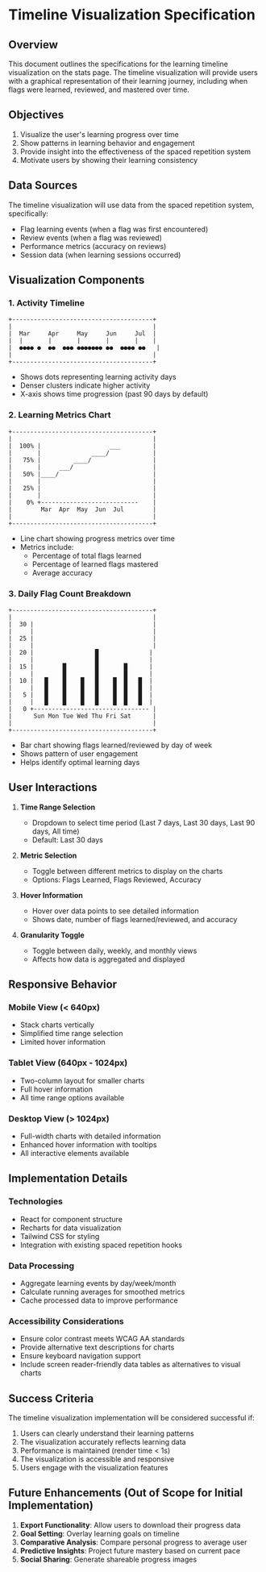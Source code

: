 # Timeline Visualization Specification

## Overview

This document outlines the specifications for the learning timeline visualization on the stats page. The timeline visualization will provide users with a graphical representation of their learning journey, including when flags were learned, reviewed, and mastered over time.

## Objectives

1. Visualize the user's learning progress over time
2. Show patterns in learning behavior and engagement
3. Provide insight into the effectiveness of the spaced repetition system
4. Motivate users by showing their learning consistency

## Data Sources

The timeline visualization will use data from the spaced repetition system, specifically:

- Flag learning events (when a flag was first encountered)
- Review events (when a flag was reviewed)
- Performance metrics (accuracy on reviews)
- Session data (when learning sessions occurred)

## Visualization Components

### 1. Activity Timeline

```
+---------------------------------------+
|                                       |
|  Mar     Apr     May     Jun     Jul  |
|  |       |       |       |       |    |
|  ●●●● ●  ●●  ●●● ●●●●●●● ●●  ●●●● ●●   |
|                                       |
+---------------------------------------+
```

- Shows dots representing learning activity days
- Denser clusters indicate higher activity
- X-axis shows time progression (past 90 days by default)

### 2. Learning Metrics Chart

```
+---------------------------------------+
|                                       |
|  100% |                   ___         |
|       |              ____/            |
|   75% |         ____/                 |
|       |     ___/                      |
|   50% |____/                          |
|       |                               |
|   25% |                               |
|       |                               |
|    0% +---------------------------    |
|        Mar  Apr  May  Jun  Jul        |
|                                       |
+---------------------------------------+
```

- Line chart showing progress metrics over time
- Metrics include:
  - Percentage of total flags learned
  - Percentage of learned flags mastered
  - Average accuracy

### 3. Daily Flag Count Breakdown

```
+---------------------------------------+
|                                       |
|  30 |                                 |
|     |                                 |
|  25 |                                 |
|     |                                 |
|  20 |                 █              |
|     |                 █              |
|  15 |        █        █       █      |
|     |        █        █       █      |
|  10 |   █    █    █   █    █  █   █  |
|     |   █    █    █   █    █  █   █  |
|   5 |   █    █    █   █    █  █   █  |
|     |   █    █    █   █    █  █   █  |
|   0 +-------------------------------- |
|      Sun Mon Tue Wed Thu Fri Sat      |
|                                       |
+---------------------------------------+
```

- Bar chart showing flags learned/reviewed by day of week
- Shows pattern of user engagement
- Helps identify optimal learning days

## User Interactions

1. **Time Range Selection**

   - Dropdown to select time period (Last 7 days, Last 30 days, Last 90 days, All time)
   - Default: Last 30 days

2. **Metric Selection**

   - Toggle between different metrics to display on the charts
   - Options: Flags Learned, Flags Reviewed, Accuracy

3. **Hover Information**

   - Hover over data points to see detailed information
   - Shows date, number of flags learned/reviewed, and accuracy

4. **Granularity Toggle**
   - Toggle between daily, weekly, and monthly views
   - Affects how data is aggregated and displayed

## Responsive Behavior

### Mobile View (< 640px)

- Stack charts vertically
- Simplified time range selection
- Limited hover information

### Tablet View (640px - 1024px)

- Two-column layout for smaller charts
- Full hover information
- All time range options available

### Desktop View (> 1024px)

- Full-width charts with detailed information
- Enhanced hover information with tooltips
- All interactive elements available

## Implementation Details

### Technologies

- React for component structure
- Recharts for data visualization
- Tailwind CSS for styling
- Integration with existing spaced repetition hooks

### Data Processing

- Aggregate learning events by day/week/month
- Calculate running averages for smoothed metrics
- Cache processed data to improve performance

### Accessibility Considerations

- Ensure color contrast meets WCAG AA standards
- Provide alternative text descriptions for charts
- Ensure keyboard navigation support
- Include screen reader-friendly data tables as alternatives to visual charts

## Success Criteria

The timeline visualization implementation will be considered successful if:

1. Users can clearly understand their learning patterns
2. The visualization accurately reflects learning data
3. Performance is maintained (render time < 1s)
4. The visualization is accessible and responsive
5. Users engage with the visualization features

## Future Enhancements (Out of Scope for Initial Implementation)

1. **Export Functionality**: Allow users to download their progress data
2. **Goal Setting**: Overlay learning goals on timeline
3. **Comparative Analysis**: Compare personal progress to average user
4. **Predictive Insights**: Project future mastery based on current pace
5. **Social Sharing**: Generate shareable progress images
